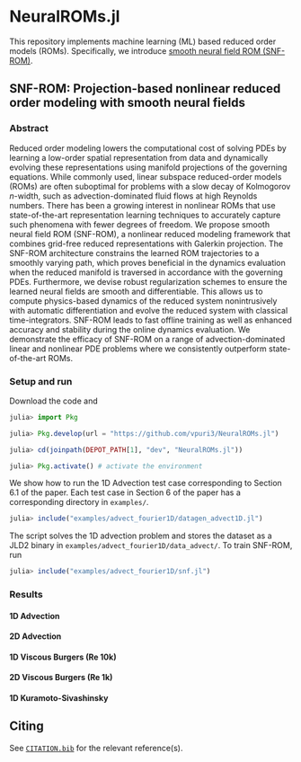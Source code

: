 # NeuralROMs.jl

This repository implements machine learning (ML) based reduced order models (ROMs).
Specifically, we introduce [smooth neural field ROM (SNF-ROM)](arxiv).

## SNF-ROM: Projection-based nonlinear reduced order modeling with smooth neural fields

### Abstract

Reduced order modeling lowers the computational cost of solving PDEs by learning a low-order spatial representation from data and dynamically evolving these representations using manifold projections of the governing equations.
While commonly used, linear subspace reduced-order models (ROMs) are often suboptimal for problems with a slow decay of Kolmogorov $n$-width, such as advection-dominated fluid flows at high Reynolds numbers.
There has been a growing interest in nonlinear ROMs that use state-of-the-art representation learning techniques to accurately capture such phenomena with fewer degrees of freedom.
We propose smooth neural field ROM (SNF-ROM), a nonlinear reduced modeling framework that combines grid-free reduced representations with Galerkin projection.
The SNF-ROM architecture constrains the learned ROM trajectories to a smoothly varying path, which proves beneficial in the dynamics evaluation when the reduced manifold is traversed in accordance with the governing PDEs.
Furthermore, we devise robust regularization schemes to ensure the learned neural fields are smooth and differentiable.
This allows us to compute physics-based dynamics of the reduced system nonintrusively with automatic differentiation and evolve the reduced system with classical time-integrators.
SNF-ROM leads to fast offline training as well as enhanced accuracy and stability during the online dynamics evaluation.
We demonstrate the efficacy of SNF-ROM on a range of advection-dominated linear and nonlinear PDE problems where we consistently outperform state-of-the-art ROMs.

### Setup and run

Download the code and 

```julia
julia> import Pkg

julia> Pkg.develop(url = "https://github.com/vpuri3/NeuralROMs.jl")

julia> cd(joinpath(DEPOT_PATH[1], "dev", "NeuralROMs.jl"))

julia> Pkg.activate() # activate the environment
```

We show how to run the 1D Advection test case corresponding to Section 6.1 of the paper.
Each test case in Section 6 of the paper has a corresponding directory in `examples/`.

```julia
julia> include("examples/advect_fourier1D/datagen_advect1D.jl")
```

The script solves the 1D advection problem and stores the dataset as a JLD2 binary in
`examples/advect_fourier1D/data_advect/`.
To train SNF-ROM, run

```julia
julia> include("examples/advect_fourier1D/snf.jl")
```

### Results

#### 1D Advection
#### 2D Advection
#### 1D Viscous Burgers (Re 10k)
#### 2D Viscous Burgers (Re 1k)
#### 1D Kuramoto-Sivashinsky

## Citing

See [`CITATION.bib`](CITATION.bib) for the relevant reference(s).
